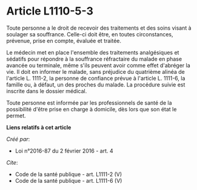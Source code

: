 # Article L1110-5-3

Toute personne a le droit de recevoir des traitements et des soins visant à soulager sa souffrance. Celle-ci doit être, en
toutes circonstances, prévenue, prise en compte, évaluée et traitée. 

Le médecin met en place l'ensemble des traitements analgésiques et sédatifs pour répondre à la souffrance réfractaire du
malade en phase avancée ou terminale, même s'ils peuvent avoir comme effet d'abréger la vie. Il doit en informer le malade,
sans préjudice du quatrième alinéa de l'article L. 1111-2, la personne de confiance prévue à l'article L. 1111-6, la famille
ou, à défaut, un des proches du malade. La procédure suivie est inscrite dans le dossier médical. 

Toute personne est informée par les professionnels de santé de la possibilité d'être prise en charge à domicile, dès lors que
son état le permet.

**Liens relatifs à cet article**

_Créé par_:

  - Loi n°2016-87 du 2 février 2016 - art. 4

_Cite_:

  - Code de la santé publique - art. L1111-2 (V)
  - Code de la santé publique - art. L1111-6 (V)
